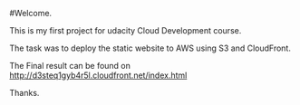 #Welcome. 

This is my first project for udacity Cloud Development course. 

The task was to deploy the static website to AWS using S3 and CloudFront. 

The Final result can be found on http://d3steq1gyb4r5l.cloudfront.net/index.html

Thanks. 